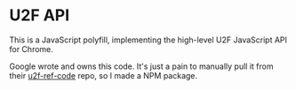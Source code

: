 # U2F API

This is a JavaScript polyfill, implementing the high-level U2F JavaScript API
for Chrome.

Google wrote and owns this code. It's just a pain to manually pull it from their
[u2f-ref-code](https://github.com/google/u2f-ref-code) repo, so I made a NPM
package.
